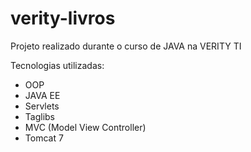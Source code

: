 # verity-livros

Projeto realizado durante o curso de JAVA na VERITY TI

Tecnologias utilizadas:
* OOP
* JAVA EE
* Servlets
* Taglibs
* MVC (Model View Controller)
* Tomcat 7
